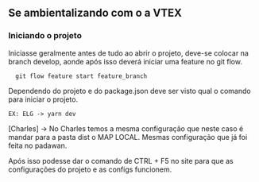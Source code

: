## Se ambientalizando com o a VTEX

### Iniciando o projeto

Iniciasse geralmente antes de tudo ao abrir o projeto, deve-se colocar na branch develop, aonde após isso deverá iniciar uma feature no git flow.

````
  git flow feature start feature_branch
````

Dependendo do projeto e do package.json deve ser visto qual o comando para iniciar o projeto.

````
EX: ELG -> yarn dev
````

[Charles] -> No Charles temos a mesma configuração que neste caso é mandar para a pasta dist o MAP LOCAL. Mesmas configuração que já foi feita no padawan.

Após isso podesse dar o comando de CTRL + F5 no site para que as configurações do projeto e as configs funcionem.
